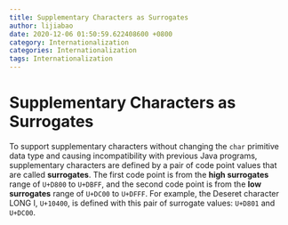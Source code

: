```yaml
---
title: Supplementary Characters as Surrogates
author: lijiabao
date: 2020-12-06 01:50:59.622408600 +0800
category: Internationalization
categories: Internationalization
tags: Internationalization
---
```


# Supplementary Characters as Surrogates

To support supplementary characters without changing the `char` primitive data type and causing incompatibility with previous Java programs, supplementary characters are defined by a pair of code point values that are called **surrogates**. The first code point is from the **high surrogates** range of `U+D800` to `U+DBFF`, and the second code point is from the **low surrogates** range of `U+DC00` to `U+DFFF`. For example, the Deseret character LONG I, `U+10400`, is defined with this pair of surrogate values: `U+D801` and `U+DC00`.

